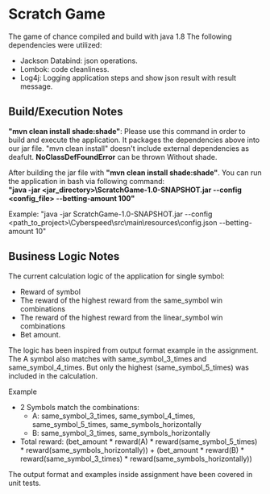 # Scratch Game
The game of chance compiled and build with java 1.8
The following dependencies were utilized:
  - Jackson Databind: json operations.
  - Lombok: code cleanliness.
  - Log4j: Logging application steps and show json result with result message.

## Build/Execution Notes
**"mvn clean install shade:shade"**: Please use this command in order to build and execute the application. 
It packages the dependencies above into our jar file. 
"mvn clean install" doesn't include external dependencies as deafult. **NoClassDefFoundError** can be thrown Without shade.

After building the jar file with **"mvn clean install shade:shade"**. You can run the application in bash via following command:   
**"java -jar <jar_directory>\ScratchGame-1.0-SNAPSHOT.jar --config <config_file> --betting-amount 100"**

Example: "java -jar ScratchGame-1.0-SNAPSHOT.jar --config <path_to_project>\Cyberspeed\src\main\resources\config.json --betting-amount 10"


## Business Logic Notes
The current calculation logic of the application for single symbol:
  - Reward of symbol
  - The reward of the highest reward from the same_symbol win combinations
  - The reward of the highest reward from the linear_symbol win combinations
  - Bet amount.

The logic has been inspired from output format example in the assignment. The A symbol also matches with same_symbol_3_times and same_symbol_4_times.
But only the highest (same_symbol_5_times) was included in the calculation.

Example
  - 2 Symbols match the combinations:
    - A: same_symbol_3_times, same_symbol_4_times, same_symbol_5_times, same_symbols_horizontally
    - B: same_symbol_3_times, same_symbols_horizontally
  - Total reward: (bet_amount * reward(A) * reward(same_symbol_5_times) * reward(same_symbols_horizontally)) + (bet_amount * reward(B) * reward(same_symbol_3_times) * reward(same_symbols_horizontally))

The output format and examples inside assignment have been covered in unit tests.
